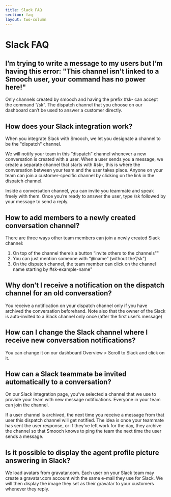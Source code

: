 ```yaml
---
title: Slack FAQ
section: faq
layout: two-column
---
```


# Slack FAQ

## I’m trying to write a message to my users but I’m having this error: "This channel isn't linked to a Smooch user, your command has no power here!"

Only channels created by smooch and having the prefix #sk- can accept the command “/sk”.  The dispatch channel that you choose on our dashboard can’t be used to answer a customer directly.

## How does your Slack integration work?
When you integrate Slack with Smooch, we let you designate a channel to be the "dispatch" channel.

We will notify your team in this “dispatch” channel whenever a new conversation is created with a user. When a user sends you a message, we create a separate channel that starts with #sk-, this is where the conversation between your team and the user takes place. Anyone on your team can join a customer-specific channel by clicking on the link in the dispatch channel.

Inside a conversation channel, you can invite you teammate and speak freely with them. Once you’re ready to answer the user, type /sk followed by your message to send a reply.

## How to add members to a newly created conversation channel?

There are three ways other team members can join a newly created Slack channel:

1. On top of the channel there’s a button “invite others to the channels""
2. You can just mention someone with “@name” (without the”/sk”)
3. On the dispatch channel, the team member can click on the channel name starting by #sk-example-name"

## Why don’t I receive a notification on the dispatch channel for an old conversation?

You receive a notification on your dispatch channel only if you have archived the conversation beforehand. Note also that the owner of the Slack is auto-invited to a Slack channel only once (after the first user’s message)

## How can I change the Slack channel where I receive new conversation notifications?
You can change it on our dashboard Overview > Scroll to Slack and click on it.

## How can a Slack teammate be invited automatically to a conversation?
On our Slack integration page, you’ve selected a channel that we use to provide your team with new message notifications. Everyone in your team can join the channel.

If a user channel is archived, the next time you receive a message from that user this dispatch channel will get notified. The idea is once your teammate has sent the user response, or if they’ve left work for the day, they archive the channel so that Smooch knows to ping the team the next time the user sends a message.

## Is it possible to display the agent profile picture answering in Slack?
We load avatars from gravatar.com. Each user on your Slack team may create a gravatar.com account with the same e-mail they use for Slack. We will then display the image they set as their gravatar to your customers whenever they reply.
